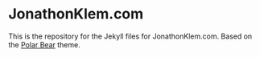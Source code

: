 # JonathonKlem.com  

This is the repository for the Jekyll files for JonathonKlem.com.  Based on the [Polar Bear](https://github.com/diezcami/polar-bear-theme) theme.
